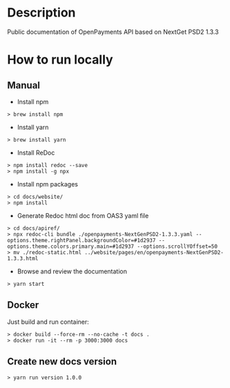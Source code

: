 # Description
Public documentation of OpenPayments API based on NextGet PSD2 1.3.3
# How to run locally
## Manual
* Install npm
```shell script
> brew install npm
```
* Install yarn
```shell script
> brew install yarn
```
* Install ReDoc
```shell script
> npm install redoc --save
> npm install -g npx
```
* Install npm packages
```shell script
> cd docs/website/
> npm install
```
* Generate Redoc html doc from OAS3 yaml file
```shell script
> cd docs/apiref/
> npx redoc-cli bundle ./openpayments-NextGenPSD2-1.3.3.yaml --options.theme.rightPanel.backgroundColor=#1d2937 --options.theme.colors.primary.main=#1d2937 --options.scrollYOffset=50
> mv ./redoc-static.html ../website/pages/en/openpayments-NextGenPSD2-1.3.3.html
```
* Browse and review the documentation
```shell script
> yarn start
```
## Docker
Just build and run container:
```shell script
> docker build --force-rm --no-cache -t docs .
> docker run -it --rm -p 3000:3000 docs
```

## Create new docs version
```shell script
> yarn run version 1.0.0
```